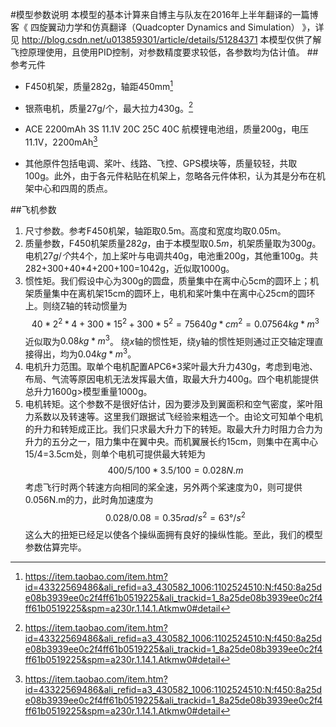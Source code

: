 #模型参数说明
本模型的基本计算来自博主与队友在2016年上半年翻译的一篇博客《 四旋翼动力学和仿真翻译（Quadcopter Dynamics and Simulation） 》，详见
http://blog.csdn.net/u013859301/article/details/51284371
本模型仅供了解飞控原理使用，且使用PID控制，对参数精度要求较低，各参数均为估计值。
##参考元件
- F450机架，质量282g，轴距450mm[^footnote] 
[^footnote]:https://item.taobao.com/item.htm?id=43322569486&ali_refid=a3_430582_1006:1102524510:N:f450:8a25de08b3939ee0c2f4ff61b0519225&ali_trackid=1_8a25de08b3939ee0c2f4ff61b0519225&spm=a230r.1.14.1.Atkmw0#detail

- 银燕电机，质量27g/个，最大拉力430g。[^footnote] 
[^footnote]:https://item.taobao.com/item.htm?id=534849602587&ali_refid=a3_430582_1006:1103594726:N:%E9%93%B6%E7%87%95%E7%94%B5%E6%9C%BA:aaa719cd11bf8ec4aae140d93f9022b8&ali_trackid=1_aaa719cd11bf8ec4aae140d93f9022b8&spm=a230r.1.14.1.Jme6zn#detail

- ACE 2200mAh 3S 11.1V 20C 25C 40C 航模锂电池组，质量200g，电压11.1V，2200mAh[^footnote]
[^footnote]:https://detail.tmall.com/item.htm?spm=a230r.1.14.30.HEdL7C&id=15099887509&ns=1&abbucket=8

- 其他原件包括电调、桨叶、线路、飞控、GPS模块等，质量较轻，共取100g。此外，由于各元件粘贴在机架上，忽略各元件体积，认为其是分布在机架中心和四周的质点。


##飞机参数
1. 尺寸参数。参考F450机架，轴距取0.5m。高度和宽度均取0.05m。
2. 质量参数，F450机架质量$282g$，由于本模型取$0.5m$，机架质量取为$300g$。电机$27g/个$共4个，加上桨叶与电调共40g，电池重200g，其他重100g。共282+300+40*4+200+100=1042g，近似取1000g。
3. 惯性矩。我们假设中心为300g的圆盘，质量集中在离中心5cm的圆环上；机架质量集中在离机架15cm的圆环上，电机和桨叶集中在离中心25cm的圆环上。则绕Z轴的转动惯量为
$$40 * 2^2 * 4+300*15^2+300*5^2=75640g*cm^2=0.07564kg*m^3$$
近似取为$0.08kg*m^3$。
绕$x$轴的惯性矩，绕y轴的惯性矩则通过正交轴定理直接得出，均为$0.04kg*m^3$。
4. 电机升力范围。取单个电机配置APC6*3桨叶最大升力430g，考虑到电池、布局、气流等原因电机无法发挥最大值，取最大升力400g。四个电机能提供总升力1600g>模型重量1000g。
5. 电机转矩。这个参数不是很好估计，因为要涉及到翼面积和空气密度，桨叶阻力系数以及转速等。这里我们跟据试飞经验来粗选一个。由论文可知单个电机的升力和转矩成正比。我们只求最大升力下的转矩。取最大升力时阻力合力为升力的五分之一，阻力集中在翼中央。而机翼展长约15cm，则集中在离中心15/4=3.5cm处，则单个电机可提供最大转矩为
$$400/5/100*3.5/100=0.028N.m$$
考虑飞行时两个转速方向相同的桨全速，另外两个桨速度为0，则可提供0.056N.m的力，此时角加速度为
$$0.028/0.08=0.35rad/s^2=63°/s^2$$
这么大的扭矩已经足以使各个操纵面拥有良好的操纵性能。至此，我们的模型参数估算完毕。
